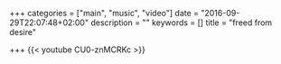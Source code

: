 +++
categories = ["main", "music", "video"]
date = "2016-09-29T22:07:48+02:00"
description = ""
keywords = []
title = "freed from desire"

+++
{{< youtube CU0-znMCRKc >}}

<!--more-->    